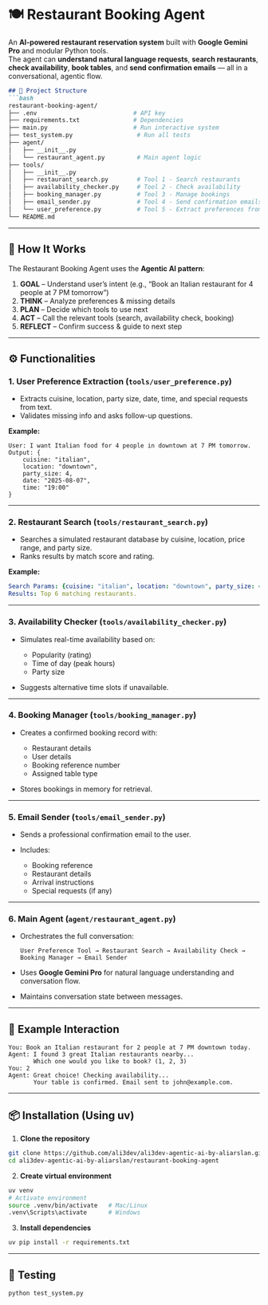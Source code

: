 
# 🍽️ Restaurant Booking Agent

An **AI-powered restaurant reservation system** built with **Google Gemini Pro** and modular Python tools.  
The agent can **understand natural language requests**, **search restaurants**, **check availability**, **book tables**, and **send confirmation emails** — all in a conversational, agentic flow.


````markdown
## 📁 Project Structure
```bash
restaurant-booking-agent/
├── .env                           # API key
├── requirements.txt               # Dependencies
├── main.py                        # Run interactive system
├── test_system.py                  # Run all tests
├── agent/
│   ├── __init__.py
│   └── restaurant_agent.py         # Main agent logic
├── tools/
│   ├── __init__.py
│   ├── restaurant_search.py        # Tool 1 - Search restaurants
│   ├── availability_checker.py     # Tool 2 - Check availability
│   ├── booking_manager.py          # Tool 3 - Manage bookings
│   ├── email_sender.py             # Tool 4 - Send confirmation emails
│   └── user_preference.py          # Tool 5 - Extract preferences from text
└── README.md
````

---

## 🧠 How It Works

The Restaurant Booking Agent uses the **Agentic AI pattern**:

1. **GOAL** – Understand user’s intent (e.g., “Book an Italian restaurant for 4 people at 7 PM tomorrow”)
2. **THINK** – Analyze preferences & missing details
3. **PLAN** – Decide which tools to use next
4. **ACT** – Call the relevant tools (search, availability check, booking)
5. **REFLECT** – Confirm success & guide to next step

---

## ⚙️ Functionalities

### 1. **User Preference Extraction** (`tools/user_preference.py`)

* Extracts cuisine, location, party size, date, time, and special requests from text.
* Validates missing info and asks follow-up questions.

**Example:**

```plaintext
User: I want Italian food for 4 people in downtown at 7 PM tomorrow.
Output: {
    cuisine: "italian",
    location: "downtown",
    party_size: 4,
    date: "2025-08-07",
    time: "19:00"
}
```

---

### 2. **Restaurant Search** (`tools/restaurant_search.py`)

* Searches a simulated restaurant database by cuisine, location, price range, and party size.
* Ranks results by match score and rating.

**Example:**

```yaml
Search Params: {cuisine: "italian", location: "downtown", party_size: 4}
Results: Top 6 matching restaurants.
```

---

### 3. **Availability Checker** (`tools/availability_checker.py`)

* Simulates real-time availability based on:

  * Popularity (rating)
  * Time of day (peak hours)
  * Party size
* Suggests alternative time slots if unavailable.

---

### 4. **Booking Manager** (`tools/booking_manager.py`)

* Creates a confirmed booking record with:

  * Restaurant details
  * User details
  * Booking reference number
  * Assigned table type
* Stores bookings in memory for retrieval.

---

### 5. **Email Sender** (`tools/email_sender.py`)

* Sends a professional confirmation email to the user.
* Includes:

  * Booking reference
  * Restaurant details
  * Arrival instructions
  * Special requests (if any)

---

### 6. **Main Agent** (`agent/restaurant_agent.py`)

* Orchestrates the full conversation:

  ```
  User Preference Tool → Restaurant Search → Availability Check → Booking Manager → Email Sender
  ```
* Uses **Google Gemini Pro** for natural language understanding and conversation flow.
* Maintains conversation state between messages.

---

## 🚀 Example Interaction

```plaintext
You: Book an Italian restaurant for 2 people at 7 PM downtown today.
Agent: I found 3 great Italian restaurants nearby...
       Which one would you like to book? (1, 2, 3)
You: 2
Agent: Great choice! Checking availability...
       Your table is confirmed. Email sent to john@example.com.
```

---

## 📦 Installation (Using uv)

1. **Clone the repository**

```bash
git clone https://github.com/ali3dev/ali3dev-agentic-ai-by-aliarslan.git
cd ali3dev-agentic-ai-by-aliarslan/restaurant-booking-agent
```

2. **Create virtual environment**

```bash
uv venv
# Activate environment
source .venv/bin/activate   # Mac/Linux
.venv\Scripts\activate      # Windows
```

3. **Install dependencies**

```bash
uv pip install -r requirements.txt
```

---

## 🧪 Testing

```bash
python test_system.py
```

